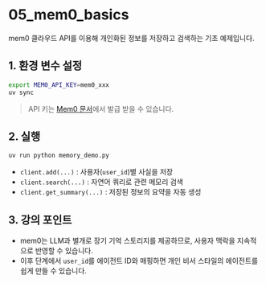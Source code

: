 # 05_mem0_basics

mem0 클라우드 API를 이용해 개인화된 정보를 저장하고 검색하는 기초 예제입니다.

## 1. 환경 변수 설정
```bash
export MEM0_API_KEY=mem0_xxx
uv sync
```
> API 키는 [Mem0 문서](https://docs.mem0.ai)에서 발급 받을 수 있습니다.

## 2. 실행
```bash
uv run python memory_demo.py
```
- `client.add(...)` : 사용자(`user_id`)별 사실을 저장
- `client.search(...)` : 자연어 쿼리로 관련 메모리 검색
- `client.get_summary(...)` : 저장된 정보의 요약을 자동 생성

## 3. 강의 포인트
- mem0는 LLM과 별개로 장기 기억 스토리지를 제공하므로, 사용자 맥락을 지속적으로 반영할 수 있습니다.
- 이후 단계에서 `user_id`를 에이전트 ID와 매핑하면 개인 비서 스타일의 에이전트를 쉽게 만들 수 있습니다.
